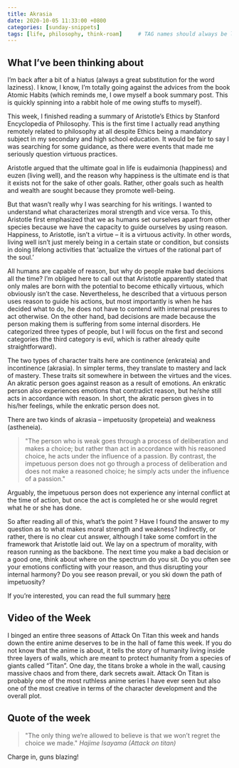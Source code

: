 ```yaml
---
title: Akrasia
date: 2020-10-05 11:33:00 +0800
categories: [sunday-snippets]
tags: [life, philosophy, think-roam]     # TAG names should always be lowercase
---
```


## What I’ve been thinking about

I’m back after a bit of a hiatus (always a great substitution for the word laziness). I know, I know, I’m totally going against the advices from the book Atomic Habits (which reminds me, I owe myself a book summary post. This is quickly spinning into a rabbit hole of me owing stuffs to myself).  

This week, I finished reading a summary of Aristotle’s Ethics by Stanford Encyclopedia of Philosophy. This is the first time I actually read anything remotely related to philosophy at all despite Ethics being a mandatory subject in my secondary and high school education. It would be fair to say I was searching for some guidance, as there were events that made me seriously question virtuous practices.  

Aristotle argued that the ultimate goal in life is eudaimonia (happiness) and euzen (living well), and the reason why happiness is the ultimate end is that it exists not for the sake of other goals. Rather, other goals such as health and wealth are sought because they promote well-being.  

But that wasn’t really why I was searching for his writings. I wanted to understand what characterizes moral strength and vice versa. To this, Aristotle first emphasized that we as humans set ourselves apart from other species because we have the capacity to guide ourselves by using reason. Happiness, to Aristotle, isn’t a virtue – it is a virtuous activity. In other words, living well isn’t just merely being in a certain state or condition, but consists in doing lifelong activities that ‘actualize the virtues of the rational part of the soul.’  

All humans are capable of reason, but why do people make bad decisions all the time? I’m obliged here to call out that Aristotle apparently stated that only males are born with the potential to become ethically virtuous, which obviously isn’t the case. Nevertheless, he described that a virtuous person uses reason to guide his actions, but most importantly is when he has decided what to do, he does not have to contend with internal pressures to act otherwise. On the other hand, bad decisions are made because the person making them is suffering from some internal disorders. He categorized three types of people, but I will focus on the first and second categories (the third category is evil, which is rather already quite straightforward).  

The two types of character traits here are continence (enkrateia) and incontinence (akrasia). In simpler terms, they translate to mastery and lack of mastery. These traits sit somewhere in between the virtues and the vices. An akratic person goes against reason as a result of emotions. An enkratic person also experiences emotions that contradict reason, but he/she still acts in accordance with reason. In short, the akratic person gives in to his/her feelings, while the enkratic person does not.

There are two kinds of akrasia – impetuosity (propeteia) and weakness (astheneia).  

> "The person who is weak goes through a process of deliberation and makes a choice; but rather than act in accordance with his reasoned choice, he acts under the influence of a passion. By contrast, the impetuous person does not go through a process of deliberation and does not make a reasoned choice; he simply acts under the influence of a passion."

Arguably, the impetuous person does not experience any internal conflict at the time of action, but once the act is completed he or she would regret what he or she has done.  

So after reading all of this, what’s the point ? Have I found the answer to my question as to what makes moral strength and weakness? Indirectly, or rather, there is no clear cut answer, although I take some comfort in the framework that Aristotle laid out. We lay on a spectrum of morality, with reason running as the backbone. The next time you make a bad decision or a good one, think about where on the spectrum do you sit. Do you often see your emotions conflicting with your reason, and thus disrupting your internal harmony? Do you see reason prevail, or you ski down the path of impetuosity?  

If you’re interested, you can read the full summary [here](https://plato.stanford.edu/entries/aristotle-ethics/)

## Video of the Week

I binged an entire three seasons of Attack On Titan this week and hands down the entire anime deserves to be in the hall of fame this week. If you do not know that the anime is about, it tells the story of humanity living inside three layers of walls, which are meant to protect humanity from a species of giants called “Titan”. One day, the titans broke a whole in the wall, causing massive chaos and from there, dark secrets await. Attack On Titan is probably one of the most ruthless anime series I have ever seen but also one of the most creative in terms of the character development and the overall plot.

## Quote of the week

> "The only thing we’re allowed to believe is that we won’t regret the choice we made."
*Hajime Isayama (Attack on titan)*

Charge in, guns blazing!
